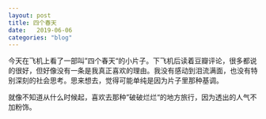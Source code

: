 ```yaml
---
layout: post
title: 四个春天
date:   2019-06-06
categories: "blog"
---     
```


今天在飞机上看了一部叫”四个春天“的小片子。下飞机后读着豆瓣评论，很多都说的很好，但好像没有一条是我真正喜欢的理由。我没有感动到泪流满面，也没有特别深刻的社会思考。思来想去，觉得可能单纯是因为片子里那种基调。   

就像不知道从什么时候起，喜欢去那种”破破烂烂“的地方旅行，因为透出的人气不加粉饰。 
